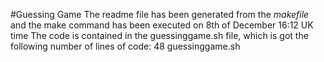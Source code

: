#Guessing Game
The readme file has been generated from the *makefile* and the make command has been executed on 8th of December 16:12 UK time
The code is contained in the guessinggame.sh file, which is got the following number of lines of code:
48 guessinggame.sh
